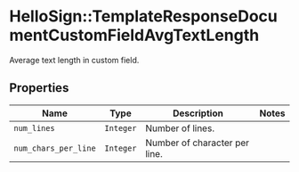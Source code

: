 # HelloSign::TemplateResponseDocumentCustomFieldAvgTextLength

Average text length in custom field.

## Properties

| Name | Type | Description | Notes |
| ---- | ---- | ----------- | ----- |
| `num_lines` | ```Integer``` |  Number of lines.  |  |
| `num_chars_per_line` | ```Integer``` |  Number of character per line.  |  |

